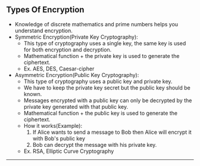 ## Types Of Encryption
- Knowledge of discrete mathematics and prime numbers helps you understand encryption.
- Symmetric Encryption(Private Key Cryptography):
  - This type of cryptography uses a single key, the same key is used for both encryption and decryption.
  - Mathematical function + the private key is used to generate the ciphertext.
  - Ex. AES, DES, Caesar-cipher
- Asymmetric Encryption(Public Key Cryptography):
  - This type of cryptography uses a public key and private key.
  - We have to keep the private key secret but the public key should be known.
  - Messages encrypted with a public key can only be decrypted by the private key generated with that public key.
  - Mathematical function + the public key is used to generate the ciphertext.
  - How it works(Example):
    1. If Alice wants to send a message to Bob then Alice will encrypt it with Bob's public key
    2. Bob can decrypt the message with his private key.
  - Ex. RSA, Elliptic Curve Cryptography
---